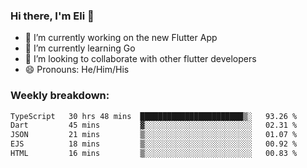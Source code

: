 ### Hi there, I'm Eli 👋
- 🔭 I’m currently working on the new Flutter App
- 🌱 I’m currently learning Go
- 🦄 I’m looking to collaborate with other flutter developers
- 😄 Pronouns: He/Him/His

### Weekly breakdown:
<!--START_SECTION:waka-->

```txt
TypeScript   30 hrs 48 mins  ███████████████████████▒░   93.26 %
Dart         45 mins         ▓░░░░░░░░░░░░░░░░░░░░░░░░   02.31 %
JSON         21 mins         ▒░░░░░░░░░░░░░░░░░░░░░░░░   01.07 %
EJS          18 mins         ▒░░░░░░░░░░░░░░░░░░░░░░░░   00.92 %
HTML         16 mins         ▒░░░░░░░░░░░░░░░░░░░░░░░░   00.83 %
```

<!--END_SECTION:waka-->
